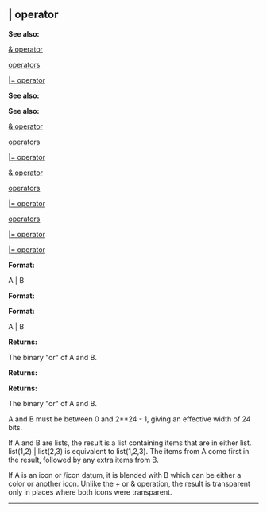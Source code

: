 

 | operator
------------




**See also:** 


[& operator](#/operator/&) 

[operators](#/operator) 

[|= operator](#/operator/|=) 





**See also:** 

**See also:**

[& operator](#/operator/&) 

[operators](#/operator) 

[|= operator](#/operator/|=) 



[& operator](#/operator/&)

[operators](#/operator) 

[|= operator](#/operator/|=) 


[operators](#/operator)

[|= operator](#/operator/|=) 

[|= operator](#/operator/|=)


**Format:** 


 A | B
 


**Format:** 

**Format:**

 A | B



**Returns:** 


 The binary "or" of A and B.
 


**Returns:** 

**Returns:**

 The binary "or" of A and B.


 A and B must be between 0 and 2\*\*24 - 1, giving an effective
width of 24 bits.




 If A and B are lists, the result is a list containing items that are in
either list. list(1,2) | list(2,3) is equivalent to list(1,2,3). The items
from A come first in the result, followed by any extra items from B.




 If A is an icon or /icon datum, it is blended with B which can be either
a color or another icon. Unlike the + or & operation, the result is
transparent only in places where both icons were transparent.





---


